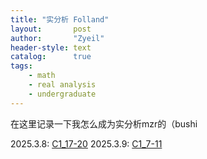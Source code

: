 ```yaml
---
title: "实分析 Folland"
layout:       post
author:       "Zyeil"
header-style: text
catalog:      true
tags:
    - math
    - real analysis
    - undergraduate
---
```


在这里记录一下我怎么成为实分析mzr的（bushi

2025.3.8: [C1_17-20](https://pdflink.to/bb911952/)
2025.3.9: [C1_7-11](https://pdflink.to/dc956eb3/)